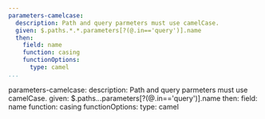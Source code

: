 ```yaml
---
parameters-camelcase:
  description: Path and query parmeters must use camelCase.
  given: $.paths.*.*.parameters[?(@.in=='query')].name
  then:
    field: name
    function: casing
    functionOptions:
      type: camel
...
```

parameters-camelcase:
  description: Path and query parmeters must use camelCase.
  given: $.paths.*.*.parameters[?(@.in=='query')].name
  then:
    field: name
    function: casing
    functionOptions:
      type: camel